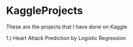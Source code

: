 # KaggleProjects
These are the projects that I have done on Kaggle

1.) Heart Attack Prediction by Logistic Regression
